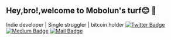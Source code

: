 ## Hey,bro!,welcome to Mobolun's turf😊 👏
Indie developer | Single struggler | bitcoin holder
[![Twitter Badge](https://img.shields.io/badge/-@mobolun-1ca0f1?style=flat&labelColor=1ca0f1&logo=twitter&logoColor=white&link=https://twitter.com/mobolun)](https://twitter.com/mobolun)
[![Medium Badge](https://img.shields.io/badge/-@mobolun-000000?style=flat&labelColor=000000&logo=Medium&link=https://medium.com/@mobolun)](https://medium.com/@mobolun)
[![Mail Badge](https://img.shields.io/badge/-mobolun@icloud.com-8B89CC?style=flat&logo=Icloud&logoColor=white&link=mailto:mobolun@icloud.com)](mailto:mobolun@icloud.com)
<!--
**mobolun/mobolun** is a ✨ _special_ ✨ repository because its `README.md` (this file) appears on your GitHub profile.

Here are some ideas to get you started:

- 🔭 I’m currently working on ...
- 🌱 I’m currently learning ...
- 👯 I’m looking to collaborate on ...
- 🤔 I’m looking for help with ...
- 💬 Ask me about ...
- 📫 How to reach me: ...
- 😄 Pronouns: ...
- ⚡ Fun fact: ...
-->
